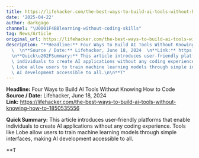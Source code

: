 ```yaml
---
title: https://lifehacker.com/the-best-ways-to-build-ai-tools-without-knowing-how-to-1850535556
date: '2025-04-22'
author: darkgago
channel: "\U0001F4BBlearning-without-coding-skills"
tag: News/Article
original_url: https://lifehacker.com/the-best-ways-to-build-ai-tools-without-knowing-how-to-1850535556
description: "**Headline:** Four Ways to Build AI Tools Without Knowing How to Code\
  \  \n**Source / Date:** Lifehacker, June 18, 2024  \n**Link:** https://lifehacker.com/the-best-ways-to-build-ai-tools-without-knowing-how-to-1850535556\n\
  \n**Quick\u202FSummary:** This article introduces user-friendly platforms that enable\
  \ individuals to create AI applications without any coding experience. Tools like\
  \ Lobe allow users to train machine learning models through simple interfaces, making\
  \ AI development accessible to all.\n\n**T"
---
```


**Headline:** Four Ways to Build AI Tools Without Knowing How to Code  
**Source / Date:** Lifehacker, June 18, 2024  
**Link:** https://lifehacker.com/the-best-ways-to-build-ai-tools-without-knowing-how-to-1850535556

**Quick Summary:** This article introduces user-friendly platforms that enable individuals to create AI applications without any coding experience. Tools like Lobe allow users to train machine learning models through simple interfaces, making AI development accessible to all.

**T